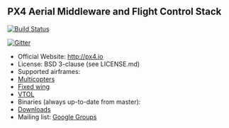 ## PX4 Aerial Middleware and Flight Control Stack ##

[![Build Status](https://travis-ci.org/PX4/Firmware.svg?branch=master)](https://travis-ci.org/PX4/Firmware)

[![Gitter](https://badges.gitter.im/Join%20Chat.svg)](https://gitter.im/PX4/Firmware?utm_source=badge&utm_medium=badge&utm_campaign=pr-badge&utm_content=badge)

*   Official Website: http://px4.io
*   License: BSD 3-clause (see LICENSE.md)
*   Supported airframes:
  * [Multicopters](http://px4.io/platforms/multicopters/start)
  * [Fixed wing](http://px4.io/platforms/planes/start)
  * [VTOL](http://px4.io/platforms/vtol/start)
*   Binaries (always up-to-date from master):
  * [Downloads](https://pixhawk.org/downloads)
*   Mailing list: [Google Groups](http://groups.google.com/group/px4users)
